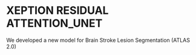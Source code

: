 # XEPTION RESIDUAL ATTENTION_UNET

We developed a new model for Brain Stroke Lesion Segmentation (ATLAS 2.0)

